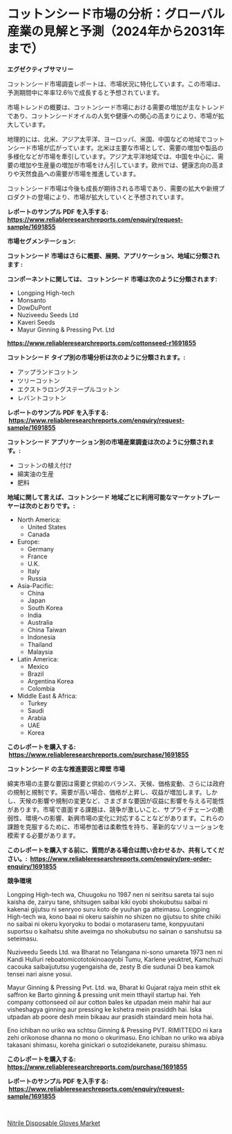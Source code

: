 <p><h1>コットンシード市場の分析：グローバル産業の見解と予測（2024年から2031年まで）</h1></p><p><strong>エグゼクティブサマリー</strong></p>
<p><p>コットンシード市場調査レポートは、市場状況に特化しています。この市場は、予測期間中に年率12.6％で成長すると予想されています。</p><p>市場トレンドの概要は、コットンシード市場における需要の増加が主なトレンドであり、コットンシードオイルの人気や健康への関心の高まりにより、市場が拡大しています。</p><p>地理的には、北米、アジア太平洋、ヨーロッパ、米国、中国などの地域でコットンシード市場が広がっています。北米は主要な市場として、需要の増加や製品の多様化などが市場を牽引しています。アジア太平洋地域では、中国を中心に、需要の増加や生産量の増加が市場をけん引しています。欧州では、健康志向の高まりや天然食品への需要が市場を推進しています。</p><p>コットンシード市場は今後も成長が期待される市場であり、需要の拡大や新規プロダクトの登場により、市場が拡大していくと予想されています。</p></p>
<p><strong>レポートのサンプル PDF を入手する: <a href="https://www.reliableresearchreports.com/enquiry/request-sample/1691855">https://www.reliableresearchreports.com/enquiry/request-sample/1691855</a></strong></p>
<p><strong>市場セグメンテーション:</strong></p>
<p><strong> コットンシード 市場はさらに概要、展開、アプリケーション、地域に分類されます :</strong></p>
<p><strong>コンポーネントに関しては、 コットンシード 市場は次のように分類されます: &nbsp;</strong></p>
<p><ul><li>Longping High-tech</li><li>Monsanto</li><li>DowDuPont</li><li>Nuziveedu Seeds Ltd</li><li>Kaveri Seeds</li><li>Mayur Ginning & Pressing Pvt. Ltd</li></ul></p>
<p><strong><a href="https://www.reliableresearchreports.com/cottonseed-r1691855">https://www.reliableresearchreports.com/cottonseed-r1691855</a></strong></p>
<p><strong> コットンシード タイプ別の市場分析は次のように分類されます。:</strong></p>
<p><ul><li>アップランドコットン</li><li>ツリーコットン</li><li>エクストラロングステープルコットン</li><li>レバントコットン</li></ul></p>
<p><strong>レポートのサンプル PDF を入手する: &nbsp;<a href="https://www.reliableresearchreports.com/enquiry/request-sample/1691855">https://www.reliableresearchreports.com/enquiry/request-sample/1691855</a></strong></p>
<p><strong> コットンシード アプリケーション別の市場産業調査は次のように分類されます。:</strong></p>
<p><ul><li>コットンの植え付け</li><li>綿実油の生産</li><li>肥料</li></ul></p>
<p><strong>地域に関して言えば、コットンシード 地域ごとに利用可能なマーケットプレーヤーは次のとおりです。:</strong></p>
<p><ul>
    <li>
        North America:
        <ul>
            <li>United States</li>
            <li>Canada</li>
        </ul>
    </li>
    <li>
        Europe:
        <ul>
            <li>Germany</li>
            <li>France</li>
            <li>U.K.</li>
            <li>Italy</li>
            <li>Russia</li>
        </ul>
    </li>
    <li>
        Asia-Pacific:
        <ul>
            <li>China</li>
            <li>Japan</li>
            <li>South Korea</li>
            <li>India</li>
            <li>Australia</li>
            <li>China Taiwan</li>
            <li>Indonesia</li>
            <li>Thailand</li>
            <li>Malaysia</li>
        </ul>
    </li>
    <li>
        Latin America:
        <ul>
            <li>Mexico</li>
            <li>Brazil</li>
            <li>Argentina Korea</li>
            <li>Colombia</li>
        </ul>
    </li>
    <li>
        Middle East & Africa:
        <ul>
            <li>Turkey</li>
            <li>Saudi</li>
            <li>Arabia</li>
            <li>UAE</li>
            <li>Korea</li>
        </ul>
    </li>
    </ul></p>
<p><strong>このレポートを購入する: &nbsp;<a href="https://www.reliableresearchreports.com/purchase/1691855">https://www.reliableresearchreports.com/purchase/1691855</a></strong></p>
<p><strong>コットンシード の主な推進要因と障壁 市場</strong></p>
<p><p>綿実市場の主要な要因は需要と供給のバランス、天候、価格変動、さらには政府の規制と規制です。需要が高い場合、価格が上昇し、収益が増加します。しかし、天候の影響や規制の変更など、さまざまな要因が収益に影響を与える可能性があります。市場で直面する課題は、競争が激しいこと、サプライチェーンの脆弱性、環境への影響、新興市場の変化に対応することなどがあります。これらの課題を克服するために、市場参加者は柔軟性を持ち、革新的なソリューションを模索する必要があります。</p></p>
<p><strong>このレポートを購入する前に、質問がある場合は問い合わせるか、共有してください。:&nbsp; <a href="https://www.reliableresearchreports.com/enquiry/pre-order-enquiry/1691855">https://www.reliableresearchreports.com/enquiry/pre-order-enquiry/1691855</a></strong></p>
<p><strong>競争環境</strong></p>
<p><p>Longping High-tech wa, Chuugoku no 1987 nen ni seiritsu sareta tai sujo kaisha de, zairyu tane, shitsugen saibai kiki oyobi shokubutsu saibai ni kakenai gijutsu ni senryoo suru koto de yuuhan ga atteimasu. Longping High-tech wa, kono baai ni okeru saishin no shizen no gijutsu to shite chiiki no saibai ni okeru kyoryoku to bodai o motaraseru tame, konpyuutani suportsu o kaihatsu shite aveimga no shokubutsu no sainan o sanshutsu sa seteimasu.</p><p>Nuziveedu Seeds Ltd. wa Bharat no Telangana ni-sono umareta 1973 nen ni Kandi Hulluri reboatomicototokinoaoyobi Tumu, Karlene yeuktret, Kamchuzi cacouka saibaijututsu yugengaisha de, zesty B die sudunai D bea kamok tensei nari aisne yosui.</p><p>Mayur Ginning & Pressing Pvt. Ltd. wa, Bharat ki Gujarat rajya mein sthit ek saffron ke Barto ginning & pressing unit mein tthayil startup hai. Yeh company cottonseed oil aur cotton bales ke utpadan mein mahir hai aur visheshagya ginning aur pressing ke kshetra mein prasiddh hai. Iska utpadan ab poore desh mein bikaau aur prasidh staindard mein hota hai.</p><p>Eno ichiban no uriko wa schtsu Ginning & Pressing PVT. RIMITTEDO ni kara zehi orikonose dhanna no mono o okurimasu. Eno ichiban no uriko wa abiya takasani shimasu, koreha ginickari o sutozidekanete, puraisu shimasu.</p></p>
<p><strong>このレポートを購入する: &nbsp; <a href="https://www.reliableresearchreports.com/purchase/1691855">https://www.reliableresearchreports.com/purchase/1691855</a></strong></p>
<p><strong>レポートのサンプル PDF を入手する: &nbsp;<a href="https://www.reliableresearchreports.com/enquiry/request-sample/1691855">https://www.reliableresearchreports.com/enquiry/request-sample/1691855</a></strong><strong></strong></p>
<p>&nbsp;</p>
<p><p><a href="https://flame-sidecar-702.notion.site/Nitrile-Disposable-Gloves-Market-The-Key-To-Successful-Business-Strategy-Forecast-Till-2031-7828b3e00663427b8d26678f3ade500f">Nitrile Disposable Gloves Market</a></p></p>